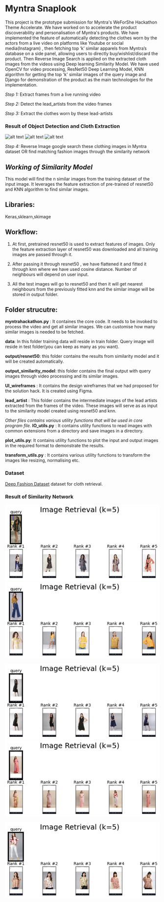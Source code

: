 # Myntra Snaplook

This project is the prototype submission for Myntra's WeForShe Hackathon Theme Accelerate. We have worked on to accelerate the
product discoverability and personalisation of Myntra's products.
We have implemented the feature of automatically detecting the clothes worn by the actors from a live video on platforms like Youtube or social media(Instagram) , then fetching top ‘k’ similar apparels from Myntra’s database on a side panel, allowing users to directly buy/wishlist/discard the product.
Then Reverse Image Search is applied on the extracted cloth images from the videos using Deep learning Similarity Model. We have used OpenCV for video processing, ResNet50 Deep Learning Model, KNN algorithm for getting the top 'k' similar images of the query image and Django for demonstration of the product as the main technologies for the implementation.

*Step 1:*
Extract frames from a live running video

*Step 2:*
Detect the lead_artists from the video frames

*Step 3:*
Extract the clothes worn by these lead-artists

<h3>Result of Object Detection and Cloth Extraction</h3>

![alt text](https://github.com/ManishaJhunjhunwala/MyntraHackathon_Accelerate/tree/main/lead_artist/back_image1.jpg)
![alt text](https://github.com/ManishaJhunjhunwala/MyntraHackathon_Accelerate/tree/main/lead_artist/back_image3.jpg)
![alt text](https://github.com/ManishaJhunjhunwala/MyntraHackathon_Accelerate/tree/main/lead_artist/back_image5.jpg)

*Step 4:*
Reverse Image google search these clothing images in Myntra dataset OR find matching fashion images through the similarity network

## *Working of Similarity Model*

This model will find the n similar images from the training dataset of the input image. It leverages the feature extraction of pre-trained of resnet50
and KNN algorithm to find similar images.

## Libraries:

Keras,sklearn,skimage

## Workflow:

1. At first, pretrained resnet50 is used to extract features of images. Only the feature extraction layer of resnet50 was downloaded and all training images are passed through it.

2. After passing it through resnet50 , we have flattened it and fitted it through knn where we have used cosine distance. Number of neighbours will depend on user input.

3. All the test images will go to resnet50 and then it will get nearest neighbours from the previously fitted knn and the similar image will be stored in output folder.

## Folder strucutre:

**myntrahackathon.py** : It containes the core code. It needs to be invoked to process the video and get all similar images. We can customise how many similar images is needed to be fetched.

**data**: In this folder training data will reside in train folder. Query image will reside in test folder(you can keep as many as you want).

**output/resnet50**: this folder contains the results from similarity model and it will be created automatically.

**output_similarity_model**: this folder contains the final output with query images through video processing and its similar images.

**UI_wireframes** : It contains the design wireframes that we had proposed for the solution hack. It is created using Figma.

**lead_artist** : This folder contains the intermediate images of the lead artists extracted from the frames of the video. These images will serve as as input to the similarity model created using resnet50 and knn.

*Other files contains various utility functions that will be used in core program file.*
**IO_utils.py** : It contains utility functions to read images with common extensions from a directory and save images in a  directory.

**plot_utils.py**: It contains utility functions to plot the input and output images in the required format to demonstrate the results.

**transform_utils.py** : It contains various utility functions to transform the images like resizing, normalising etc.


<h3>Dataset</h3>
<p><a href="http://mmlab.ie.cuhk.edu.hk/projects/DeepFashion.html" target="_blank">Deep Fashion Dataset</a> dataset for cloth retrieval.</p>

<h3>Result of Similarity Network</h3>

![alt text](https://github.com/ManishaJhunjhunwala/MyntraHackathon_Accelerate/blob/main/output_similarity_model/resnet50_retrieval_0.png)
![alt text](https://github.com/ManishaJhunjhunwala/MyntraHackathon_Accelerate/blob/main/output_similarity_model/resnet50_retrieval_1.png)

![alt text](https://github.com/ManishaJhunjhunwala/MyntraHackathon_Accelerate/blob/main/output_similarity_model/resnet50_retrieval_2.png)
![alt text](https://github.com/ManishaJhunjhunwala/MyntraHackathon_Accelerate/blob/main/output_similarity_model/resnet50_retrieval_4.png)

![alt text](https://github.com/ManishaJhunjhunwala/MyntraHackathon_Accelerate/blob/main/output_similarity_model/resnet50_retrieval_5.png)

